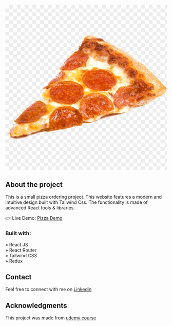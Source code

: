 <div align='center'><img src='./src/images/pizza.jpg'/></div>

<h2>About the project</h2>

<p>This is a small pizza ordering project. This website features a modern and intuitive design built with Tailwind Css. The functionality is made of advanced React tools & libraries.</p>

👉 Live Demo: <a target="_blank" href='https://pizza-app-v1.netlify.app'>Pizza Demo</a>

<h3>Built with:</h3>

» React JS <br>
» React Router <br>
» Tailwind CSS <br>
» Redux

## Contact

Feel free to connect with me on [Linkedin](https://www.linkedin.com/in/omar-jangavadze/)

## Acknowledgments

This project was made from [udemy course](https://www.udemy.com/course/the-ultimate-react-course)
